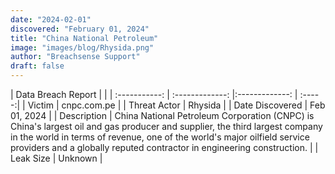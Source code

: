 ```yaml
---
date: "2024-02-01"
discovered: "February 01, 2024"
title: "China National Petroleum"
image: "images/blog/Rhysida.png"
author: "Breachsense Support"
draft: false
---
```


| Data Breach Report           |              | 
| :-----------: | :-------------:     |:-------------:    | :-----:|
| Victim      | cnpc.com.pe      | 
| Threat Actor      | Rhysida      | 
| Date Discovered      | Feb 01, 2024      | 
| Description      | China National Petroleum Corporation (CNPC) is China's largest oil and gas producer and supplier, the third largest company in the world in terms of revenue, one of the world's major oilfield service providers and a globally reputed contractor in engineering construction.      | 
| Leak Size      | Unknown      | 

